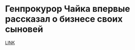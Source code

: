# Генпрокурор Чайка впервые рассказал о бизнесе своих сыновей



[LINK](https://varlamov.ru/2212467.html)